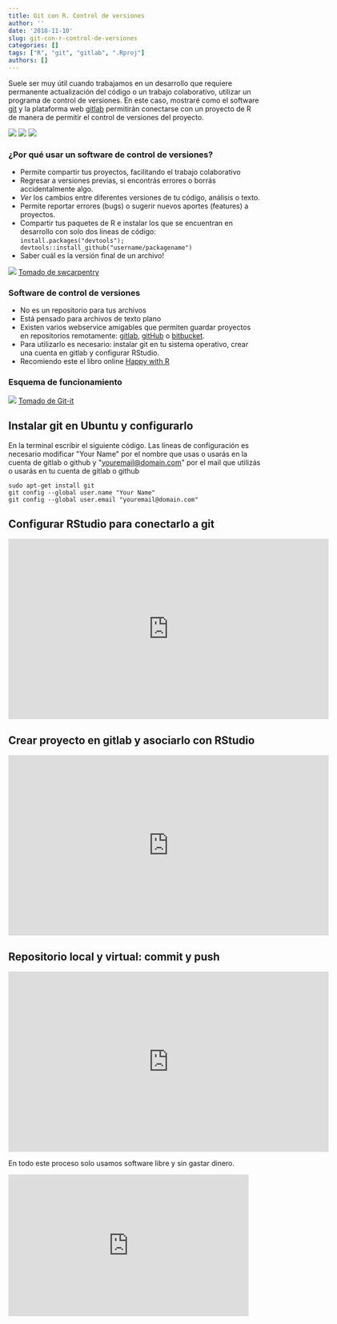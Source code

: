 ```yaml
---
title: Git con R. Control de versiones
author: ''
date: '2018-11-10'
slug: git-con-r-control-de-versiones
categories: []
tags: ["R", "git", "gitlab", ".Rproj"]
authors: []
---
```


Suele ser muy útil cuando trabajamos en un desarrollo que requiere permanente actualización del código o un trabajo colaborativo, utilizar un programa de control de versiones. En este caso, mostraré como el software [git](https://git-scm.com/) y la plataforma web [gitlab](https://gitlab.com/) permitirán conectarse con un proyecto de R de manera de permitir el control de versiones del proyecto.

![](/images/git.png) ![](/images/gitlab.png) ![](/images/rstudio.png)

### ¿Por qué usar un software de control de versiones?

* Permite compartir tus proyectos, facilitando el trabajo colaborativo
* Regresar a versiones previas, si encontrás errores o borrás accidentalmente algo.  
* _Ver_ los cambios entre diferentes versiones de tu código, análisis o texto.
* Permite reportar errores (bugs) o sugerir nuevos aportes (features) a proyectos.
* Compartir tus paquetes de R e instalar los que se encuentran en desarrollo con solo dos lineas de código: `install.packages("devtools"); devtools::install_github("username/packagename")`
* Saber cuál es la versión final de un archivo!

![](/images/porquegit.png)
[Tomado de swcarpentry](https://swcarpentry.github.io/git-novice/01-basics/)

### Software de control de versiones

* No es un repositorio para tus archivos
* Está pensado para archivos de texto plano
* Existen varios webservice amigables que permiten guardar proyectos en repositorios remotamente: [gitlab](https://about.gitlab.com/),  [gitHub](https://github.com/) o [bitbucket](https://bitbucket.org/).
* Para utilizarlo es necesario: instalar git en tu sistema operativo, crear una cuenta en gitlab y configurar RStudio.
* Recomiendo este el libro online [Happy with R](http://happygitwithr.com/) 

### Esquema de funcionamiento 

![](/images/remote.png)
[Tomado de Git-it](http://jlord.us/git-it/challenges/remote_control.html)
## Instalar git en Ubuntu y configurarlo

En la terminal escribir el siguiente código. Las líneas de configuración es necesario modificar "Your Name" por el nombre que usas o usarás en la cuenta de gitlab o github y "youremail@domain.com" por el mail que utilizás o usarás en tu cuenta de gitlab o github

    sudo apt-get install git
    git config --global user.name "Your Name"
    git config --global user.email "youremail@domain.com"

## Configurar RStudio para conectarlo a git

<iframe src="https://player.vimeo.com/video/292760320" width="640" height="360" frameborder="0" webkitallowfullscreen mozallowfullscreen allowfullscreen></iframe>

## Crear proyecto en gitlab y asociarlo con RStudio

<iframe src="https://player.vimeo.com/video/292637965" width="640" height="360" frameborder="0" webkitallowfullscreen mozallowfullscreen allowfullscreen></iframe>

## Repositorio local  y virtual: commit y push

<iframe src="https://player.vimeo.com/video/292640482" width="640" height="360" frameborder="0" webkitallowfullscreen mozallowfullscreen allowfullscreen></iframe>

En todo este proceso solo usamos software libre y sin gastar dinero.

<iframe src="https://giphy.com/embed/9vdAz0UyHTqZq" width="480" height="283" frameBorder="0" class="giphy-embed" allowFullScreen></iframe><p><a href="https://giphy.com/gifs/mindblown-9vdAz0UyHTqZq"></a></p>